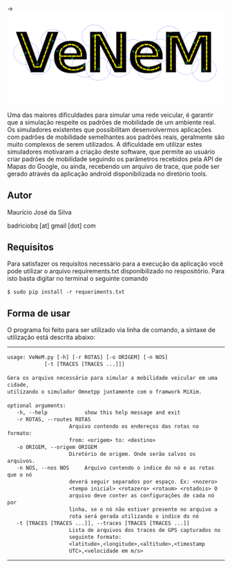 
->![Logo VeNeM](logo/Venem2.png "Logo do Venem")

Uma das maiores dificuldades para simular uma rede veicular, é garantir
que a simulação respeite os padrões de mobilidade de um ambiente real.
Os simuladores existentes que possibilitam desenvolvermos aplicações com
padrões de mobilidade semelhantes aos padrões reais, geralmente são muito
complexos de serem utilizados. A dificuldade em utilizar estes simuladores
motivaram a criação deste software, que permite ao usuário criar padrões
de mobilidade seguindo os parâmetros recebidos pela API de Mapas do Google,
ou ainda, recebendo um arquivo de trace, que pode ser gerado através da 
aplicação android disponibilizada no diretório tools. 


Autor
------------------------------------------------------------------------
Maurício José da Silva

badriciobq [at] gmail [dot] com


Requisitos
------------------------------------------------------------------------
Para satisfazer os requisitos necessário para a execução da aplicação você 
pode utilizar o arquivo requirements.txt disponibilizado no respositório. 
Para isto basta digitar no terminal o seguinte comando

    $ sudo pip install -r requeriments.txt


Forma de usar
-------------------------------------------------------------------------

O programa foi feito para ser utilizado via linha de comando, a sintaxe
de utilização está descrita abaixo:

---------------------------------------------------------------------------

    usage: VeNeM.py [-h] [-r ROTAS] [-o ORIGEM] [-n NOS]
                [-t [TRACES [TRACES ...]]]

    Gera os arquivo necessário para simular a mobilidade veicular em uma cidade,
    utilizando o simulador Omnetpp juntamente com o framwork MiXim.

    optional arguments:
       -h, --help            show this help message and exit
       -r ROTAS, --routes ROTAS
                        Arquivo contendo os endereços das rotas no formato:
                        from: <origem> to: <destino>
       -o ORIGEM, --origem ORIGEM
                        Diretório de origem. Onde serão salvos os arquivos.
       -n NOS, --nos NOS     Arquivo contendo o indice do nó e as rotas que o nó
                        deverá seguir separados por espaço. Ex: <nozero>
                        <tempo inicial> <rotazero> <rotaum> <rotadois> O
                        arquivo deve conter as configurações de cada nó por
                        linha, se o nó não estiver presente no arquivo a
                        rota será gerada utilizando o indíce do nó
       -t [TRACES [TRACES ...]], --traces [TRACES [TRACES ...]]
                        Lista de arquivos dos traces de GPS capturados no
                        seguinte formato:
                        <latitude>,<longitude>,<altitude>,<timestamp
                        UTC>,<velocidade em m/s>
------------------------------------------------------------------------------
